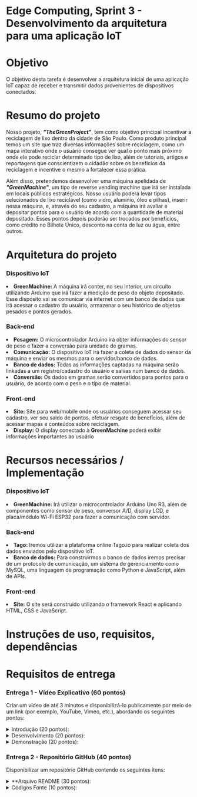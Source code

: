 # Edge Computing, Sprint 3 - Desenvolvimento da arquitetura para uma aplicação IoT

# Objetivo
O objetivo desta tarefa é desenvolver a arquitetura inicial de uma aplicação IoT capaz de receber e transmitir dados
provenientes de dispositivos conectados.

# Resumo do projeto
Nosso projeto, ***"TheGreenProject"***, tem como objetivo principal incentivar a reciclagem de lixo dentro da cidade de São Paulo. Como produto principal temos um site que traz diversas informações sobre reciclagem, como um mapa interativo onde o usuário consegue ver qual o ponto mais próximo onde ele pode reciclar determinado tipo de lixo, além de tutoriais, artigos e reportagens que conscientizem o cidadão sobre os benefícios da reciclagem e incentive o mesmo a fortalecer essa prática. 

Além disso, pretendemos desenvolver uma máquina apelidada de ***"GreenMachine"***, um tipo de reverse vending machine que irá ser instalada em locais públicos estratégicos. Nosso usuário poderá levar tipos selecionados de lixo reciclável (como vidro, alumínio, óleo e pilhas), inserir nessa máquina, e, através do seu cadastro, a máquina irá avaliar e depositar pontos para o usuário de acordo com a quantidade de material depositado. Esses pontos depois poderão ser trocados por benefícios, como crédito no Bilhete Único, desconto na conta de luz ou água, entre outros. 

# Arquitetura do projeto

### Dispositivo IoT

<li><b>GreenMachine:</b> A máquina irá conter, no seu interior, um circuito utilizando Arduino que irá fazer a medição de peso do objeto depositado. Esse disposito vai se comunicar via internet com um banco de dados que irá acessar o cadastro do usuário, armazenar o seu histórico de objetos pesados e pontos gerados.</li>

### Back-end

<li><b>Pesagem:</b> O microcontrolador Arduino irá obter informações do sensor de peso e fazer a conversão para unidade de gramas.</li>
<li><b>Comunicação:</b> O dispositivo IoT irá fazer a coleta de dados do sensor da máquina e enviar os mesmos para o servidor/banco de dados.</li>
<li><b>Banco de dados:</b> Todas as informações captadas na máquina serão linkadas a um registro/cadastro do usuário e salvas num banco de dados.</li>
<li><b>Conversão:</b> Os dados em gramas serão convertidos para pontos para o usuário, de acordo com o peso e o tipo de material.</li>

### Front-end

<li><b>Site:</b> Site para web/mobile onde os usuários conseguem acessar seu cadastro, ver seu saldo de pontos, efetuar resgate de benefícios, além de acessar mapas e conteúdos sobre reciclagem.</li>
<li><b>Display:</b> O display conectado à <b>GreenMachine</b> poderá exibir informações importantes ao usuário</li>

# Recursos necessários / Implementação

### Dispositivo IoT
<li><b>GreenMachine:</b> Irá utilizar o microcontrolador Arduino Uno R3, além de componentes como sensor de peso, conversor A/D, display LCD, e placa/módulo Wi-Fi ESP32 para fazer a comunicação com servidor.</li>

### Back-end
<li><b>Tago:</b> Iremos utilizar a plataforma online Tago.io para realizar coleta dos dados enviados pelo dispositivo IoT.</li>
<li><b>Banco de dados:</b> Para construirmos o banco de dados iremos precisar de um protocolo de comunicação, um sistema de gerenciamento como MySQL, uma linguagem de programação como Python e JavaScript, além de APIs. </li>  

### Front-end
<li><b>Site:</b> O site será construído utilizando o framework React e aplicando HTML, CSS e JavaScript.</li>  

# Instruções de uso, requisitos, dependências

# Requisitos de entrega

### Entrega 1 - Vídeo Explicativo (60 pontos)
Criar um vídeo de até 3 minutos e disponibilizá-lo publicamente por meio de um link (por exemplo, YouTube, Vimeo, etc.), abordando os seguintes pontos:

<details>
  <summary>Introdução (20 pontos):</summary>

  <br>

  <li>Explicar os conceitos envolvidos na Internet das Coisas (IoT) e a importância dessa tecnologia.</li>
  <li>Apresentar a arquitetura adotada para a aplicação IoT, destacando os componentes principais e como eles interagem entre si.</li>
</details>

<details>
  <summary>Desenvolvimento (20 pontos):</summary>

  <br>
  
  <li>Demonstrar a instalação de uma plataforma de IoT em um CSP (Cloud Service Provider) ou VM (Virtual Machine) local.</li>
  <li>Explicar os passos necessários para configurar a plataforma de IoT, como a criação de dispositivos virtuais, definição de
  protocolos de comunicação e outras configurações relevantes.</li>
  <li>Especificar corretamente o hardware a ser utilizado com base nos requisitos do projeto.</li>
</details>

<details>  
  <summary>Demonstração (20 pontos):</summary>

  <br>
  
  <li>Executar uma collection básica, demonstrando o funcionamento da plataforma de IoT.</li>
  <li>Incluir um health check para verificar o status da aplicação.</li>
  <li>Mostrar a criação de uma entidade lógica de dispositivo IoT, destacando as informações necessárias e como esses dispositivos
  serão usados na aplicação.</li>
</details>  

### Entrega 2 - Repositório GitHub (40 pontos)
Disponibilizar um repositório GitHub contendo os seguintes itens:

<details>
  <summary>**Arquivo README (30 pontos):</summary>

  <br>
  
  <li>Elaborar um README completo e bem estruturado, descrevendo detalhes do projeto.</li>
  <li>Incluir um draft da arquitetura proposta para a solução IoT, envolvendo IoT devices, back-end e front-end.</li>
  <li>Descrever os recursos necessários para implementar a solução, considerando os dispositivos IoT, o back-end e o front-end.</li>
  <li>Apresentar instruções de uso, requisitos, dependências e demais informações relevantes.</li>
</details>

<details>
  <summary>Códigos Fonte (10 pontos):</summary>

  <br>
  
  <li>Incluir os códigos desenvolvidos e os arquivos necessários para o funcionamento da aplicação e sua replicação.</li>
</details>
